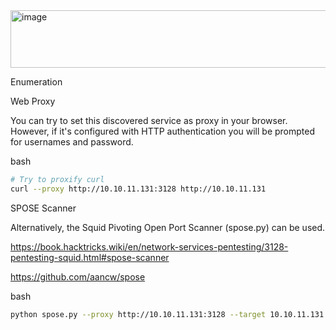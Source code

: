
<img width="1097" height="92" alt="image" src="https://github.com/user-attachments/assets/3707d937-892a-4e07-b8bb-47b8fd464d86" />



Enumeration

Web Proxy

You can try to set this discovered service as proxy in your browser. However, if it's configured with HTTP authentication you will be prompted for usernames and password.

bash

```bash
# Try to proxify curl
curl --proxy http://10.10.11.131:3128 http://10.10.11.131
```

SPOSE Scanner

Alternatively, the Squid Pivoting Open Port Scanner (spose.py) can be used.

https://book.hacktricks.wiki/en/network-services-pentesting/3128-pentesting-squid.html#spose-scanner


https://github.com/aancw/spose

bash

```bash
python spose.py --proxy http://10.10.11.131:3128 --target 10.10.11.131
```
